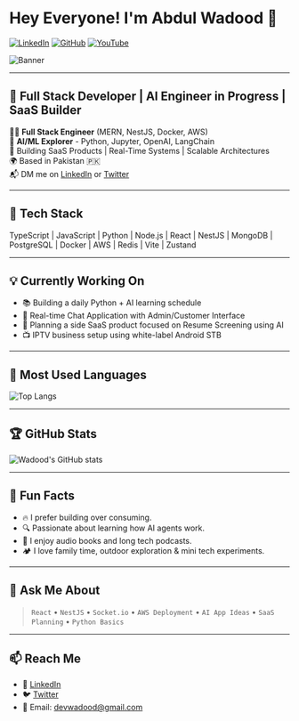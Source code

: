 # Hey Everyone! I'm Abdul Wadood 👋

[![LinkedIn](https://img.shields.io/badge/LinkedIn-Connect-blue?logo=linkedin)](https://www.linkedin.com/in/your-link/)
[![GitHub](https://img.shields.io/badge/GitHub-Follow-black?logo=github)](https://github.com/yourusername)
[![YouTube](https://img.shields.io/badge/YouTube-Subscribe-red?logo=youtube)](https://youtube.com/@yourchannel)

![Banner](https://your-image-link.com/banner.png)

---

## 🚀 Full Stack Developer | AI Engineer in Progress | SaaS Builder

🧑‍💻 **Full Stack Engineer** (MERN, NestJS, Docker, AWS)  
🧠 **AI/ML Explorer** - Python, Jupyter, OpenAI, LangChain  
🔗 Building SaaS Products | Real-Time Systems | Scalable Architectures  
🌍 Based in Pakistan 🇵🇰  
📬 DM me on [LinkedIn](https://www.linkedin.com/in/rana-abdul-wadood/) or [Twitter](https://twitter.com/abdulwadood918)

---

## 🔧 Tech Stack

TypeScript | JavaScript | Python | Node.js | React | NestJS | MongoDB | PostgreSQL | Docker | AWS | Redis | Vite | Zustand


---

## 💡 Currently Working On

- 📚 Building a daily Python + AI learning schedule  
- 💬 Real-time Chat Application with Admin/Customer Interface  
- 🎯 Planning a side SaaS product focused on Resume Screening using AI  
- 📺 IPTV business setup using white-label Android STB  

---

## 🧰 Most Used Languages
![Top Langs](https://github-readme-stats.vercel.app/api/top-langs/?username=yourusername&layout=compact&theme=radical)

---

## 🏆 GitHub Stats
![Wadood's GitHub stats](https://github-readme-stats.vercel.app/api?username=yourusername&show_icons=true&theme=radical)

---

## 🎯 Fun Facts

- 🔥 I prefer building over consuming.  
- 🔍 Passionate about learning how AI agents work.  
- 📖 I enjoy audio books and long tech podcasts.  
- 🏕️ I love family time, outdoor exploration & mini tech experiments.  

---

## 🧠 Ask Me About

> `React` • `NestJS` • `Socket.io` • `AWS Deployment` • `AI App Ideas` • `SaaS Planning` • `Python Basics`

---

## 📫 Reach Me

- 💼 [LinkedIn](https://www.linkedin.com/in/rana-abdul-wadood)  
- 🐦 [Twitter](https://twitter.com/abdulwadood918)  
- 📧 Email: devwadood@gmail.com  
